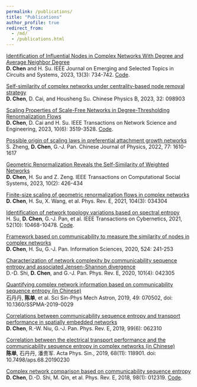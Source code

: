 ```yaml
---
permalink: /publications/
title: "Publications"
author_profile: true
redirect_from: 
  - /md/
  - /publications.html
---
```


[Identification of Influential Nodes in Complex Networks With Degree and Average Neighbor Degree](https://ieeexplore.ieee.org/abstract/document/10145778)<br>
**D. Chen** and H. Su. IEEE Journal on Emerging and Selected Topics in Circuits and Systems, 2023, 13(3): 734-742. [Code](https://github.com/chend2023/identifying_important_nodes).

[Self-similarity of complex networks under centrality-based node removal strategy](https://iopscience.iop.org/article/10.1088/1674-1056/acd3e2/meta)<br>
**D. Chen**, D. Cai, and Housheng Su. Chinese Physics B, 2023, 32: 098903

[Scaling Properties of Scale-Free Networks in Degree-Thresholding Renormalization Flows](https://ieeexplore.ieee.org/abstract/document/10100895)<br>
**D. Chen**, D. Cai and H. Su. IEEE Transactions on Network Science and Engineering, 2023, 10(6): 3519-3528. [Code](https://github.com/cdzqf/DTR).

[Possible origin of scaling laws in preferential attachment growth networks](https://www.sciencedirect.com/science/article/abs/pii/S0577907321002616)<br>
S. Zheng, **D. Chen**, G.-J. Pan. Chinese Journal of Physics, 2022, 77: 1610-1617

[Geometric Renormalization Reveals the Self-Similarity of Weighted Networks](https://ieeexplore.ieee.org/abstract/document/9761989)<br>
**D. Chen**, H. Su and Z. Zeng. IEEE Transactions on Computational Social Systems, 2023, 10(2): 426-434

[Finite-size scaling of geometric renormalization flows in complex networks](https://journals.aps.org/pre/abstract/10.1103/PhysRevE.104.034304)<br>
**D. Chen**, H. Su, X. Wang, et al. Phys. Rev. E, 2021, 104(3): 034304

[Identification of network topology variations based on spectral entropy](https://ieeexplore.ieee.org/abstract/document/9409704)<br>
H. Su, **D. Chen**, G.-J. Pan, et al. IEEE Transactions on Cybernetics, 2021, 52(10): 10468-10478. [Code](https://github.com/cdzqf/Spectral-entropy).

[Framework based on communicability to measure the similarity of nodes in complex networks](https://www.sciencedirect.com/science/article/abs/pii/S0020025520302279)<br>
**D. Chen**, H. Su, G.-J. Pan. Information Sciences, 2020, 524: 241-253

[Characterization of network complexity by communicability sequence entropy and associated Jensen-Shannon divergence](https://journals.aps.org/pre/abstract/10.1103/PhysRevE.101.042305)<br>
D.-D. Shi, **D. Chen**, and G.-J. Pan. Phys. Rev. E, 2020, 101(4): 042305

[Quantifying complex network information based on communicability sequence entropy (in Chinese)](https://www.sciengine.com/SSPMA/doi/10.1360/SSPMA-2019-0029)<br>
石丹丹, **陈单**, et al. Sci Sin-Phys Mech Astron, 2019, 49: 070502, doi: 10.1360/SSPMA-2019-0029

[Correlations between communicability sequence entropy and transport performance in spatially embedded networks](https://journals.aps.org/pre/abstract/10.1103/PhysRevE.99.062310)<br>
**D. Chen**, R.-W. Niu, G.-J. Pan. Phys. Rev. E, 2019, 99(6): 062310

[Correlation between the electrical transport performance and the communicability sequence entropy in complex networks (in Chinese)](https://wulixb.iphy.ac.cn/article/doi/10.7498/aps.68.20190230)<br>
**陈单**, 石丹丹, 潘贵军. Acta Phys. Sin., 2019, 68(11): 118901. doi: 10.7498/aps.68.20190230

[Complex network comparison based on communicability sequence entropy](https://journals.aps.org/pre/abstract/10.1103/PhysRevE.98.012319)<br>
**D. Chen**, D.-D. Shi, M. Qin, et al. Phys. Rev. E, 2018, 98(1): 012319. [Code](https://github.com/dange-academic/communicability-sequence-entropy).
